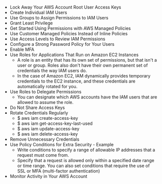 * Lock Away Your AWS Account Root User Access Keys
* Create Individual IAM Users
* Use Groups to Assign Permissions to IAM Users
* Grant Least Privilege
* Get Started Using Permissions with AWS Managed Policies
* Use Customer Managed Policies Instead of Inline Policies
* Use Access Levels to Review IAM Permissions
* Configure a Strong Password Policy for Your Users
* Enable MFA
* Use Roles for Applications That Run on Amazon EC2 Instances
  * A role is an entity that has its own set of permissions, but that isn't a user or group. Roles also don't have their own permanent set of credentials the way IAM users do. 
  * In the case of Amazon EC2, IAM dynamically provides temporary credentials to the EC2 instance, and these credentials are automatically rotated for you.
* Use Roles to Delegate Permissions
  * You can designate which AWS accounts have the IAM users that are allowed to assume the role.
* Do Not Share Access Keys
* Rotate Credentials Regularly
  * $ aws iam create-access-key
  * $ aws iam get-access-key-last-used
  * $ aws iam update-access-key
  * $ aws iam delete-access-key
* Remove Unnecessary Credentials
* Use Policy Conditions for Extra Security - Example
  * Write conditions to specify a range of allowable IP addresses that a request must come from. 
  * Specify that a request is allowed only within a specified date range or time range. You can also set conditions that require the use of SSL or MFA (multi-factor authentication)
* Monitor Activity in Your AWS Account
